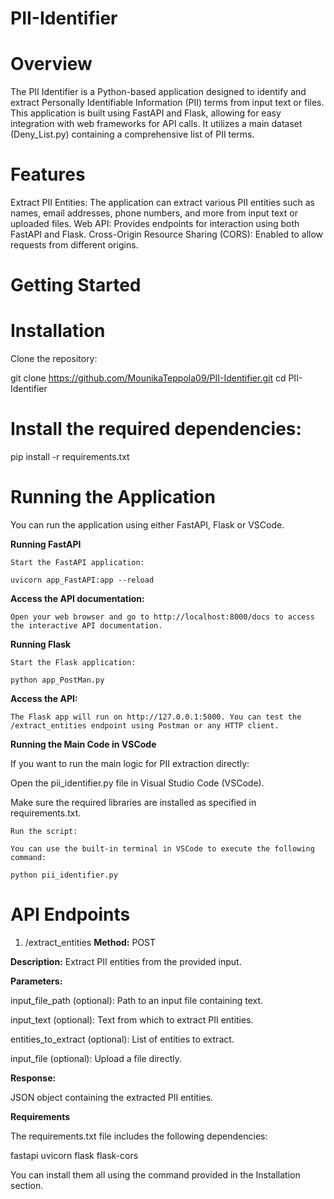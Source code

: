 # PII-Identifier

# Overview
The PII Identifier is a Python-based application designed to identify and extract Personally Identifiable Information (PII) terms from input text or files. This application is built using FastAPI and Flask, allowing for easy integration with web frameworks for API calls. It utilizes a main dataset (Deny_List.py) containing a comprehensive list of PII terms.

# Features
Extract PII Entities: The application can extract various PII entities such as names, email addresses, phone numbers, and more from input text or uploaded files.
Web API: Provides endpoints for interaction using both FastAPI and Flask.
Cross-Origin Resource Sharing (CORS): Enabled to allow requests from different origins.

# Getting Started

# Installation
Clone the repository:

git clone https://github.com/MounikaTeppola09/PII-Identifier.git
cd PII-Identifier

# Install the required dependencies:

pip install -r requirements.txt

# Running the Application
You can run the application using either FastAPI, Flask or VSCode.

**Running FastAPI**

    Start the FastAPI application:
    
    uvicorn app_FastAPI:app --reload
    
**Access the API documentation:**

    Open your web browser and go to http://localhost:8000/docs to access the interactive API documentation.

**Running Flask**

    Start the Flask application:
    
    python app_PostMan.py
    
**Access the API:**

    The Flask app will run on http://127.0.0.1:5000. You can test the /extract_entities endpoint using Postman or any HTTP client.

**Running the Main Code in VSCode**

If you want to run the main logic for PII extraction directly:

Open the pii_identifier.py file in Visual Studio Code (VSCode).

Make sure the required libraries are installed as specified in requirements.txt.

    Run the script:
    
    You can use the built-in terminal in VSCode to execute the following command:
    
    python pii_identifier.py

# API Endpoints
1. /extract_entities
**Method:** POST

**Description:** Extract PII entities from the provided input.

**Parameters:**

input_file_path (optional): Path to an input file containing text.

input_text (optional): Text from which to extract PII entities.

entities_to_extract (optional): List of entities to extract.

input_file (optional): Upload a file directly.

**Response:**

JSON object containing the extracted PII entities.

**Requirements**

The requirements.txt file includes the following dependencies:

fastapi
uvicorn
flask
flask-cors

You can install them all using the command provided in the Installation section.

